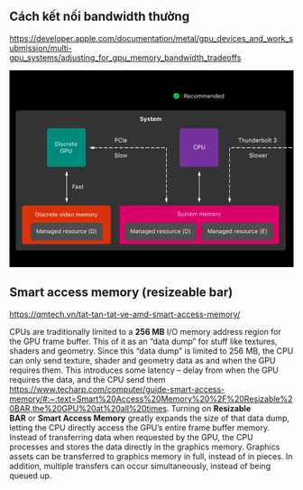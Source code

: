 
## Cách kết nối bandwidth thường

https://developer.apple.com/documentation/metal/gpu_devices_and_work_submission/multi-gpu_systems/adjusting_for_gpu_memory_bandwidth_tradeoffs

![](GPUbandwidth.png)


## Smart access memory (resizeable bar)
https://qmtech.vn/tat-tan-tat-ve-amd-smart-access-memory/

CPUs are traditionally limited to a **256 MB** I/O memory address region for the GPU frame buffer. This of it as an “data dump” for stuff like textures, shaders and geometry.
Since this “data dump” is limited to 256 MB, the CPU can only send texture, shader and geometry data as and when the GPU requires them.
This introduces some latency – delay from when the GPU requires the data, and the CPU send them
https://www.techarp.com/computer/guide-smart-access-memory/#:~:text=Smart%20Access%20Memory%20%2F%20Resizable%20BAR,the%20GPU%20at%20all%20times.
Turning on **Resizable BAR** or **Smart Access Memory** greatly expands the size of that data dump, letting the CPU directly access the GPU’s entire frame buffer memory.
Instead of transferring data when requested by the GPU, the CPU processes and stores the data directly in the graphics memory.
Graphics assets can be transferred to graphics memory in full, instead of in pieces. In addition, multiple transfers can occur simultaneously, instead of being queued up.
